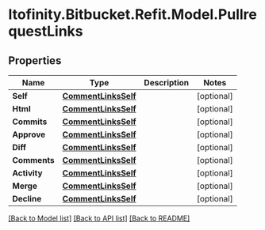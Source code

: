 # Itofinity.Bitbucket.Refit.Model.PullrequestLinks
## Properties

Name | Type | Description | Notes
------------ | ------------- | ------------- | -------------
**Self** | [**CommentLinksSelf**](CommentLinksSelf.md) |  | [optional] 
**Html** | [**CommentLinksSelf**](CommentLinksSelf.md) |  | [optional] 
**Commits** | [**CommentLinksSelf**](CommentLinksSelf.md) |  | [optional] 
**Approve** | [**CommentLinksSelf**](CommentLinksSelf.md) |  | [optional] 
**Diff** | [**CommentLinksSelf**](CommentLinksSelf.md) |  | [optional] 
**Comments** | [**CommentLinksSelf**](CommentLinksSelf.md) |  | [optional] 
**Activity** | [**CommentLinksSelf**](CommentLinksSelf.md) |  | [optional] 
**Merge** | [**CommentLinksSelf**](CommentLinksSelf.md) |  | [optional] 
**Decline** | [**CommentLinksSelf**](CommentLinksSelf.md) |  | [optional] 

[[Back to Model list]](../README.md#documentation-for-models) [[Back to API list]](../README.md#documentation-for-api-endpoints) [[Back to README]](../README.md)

